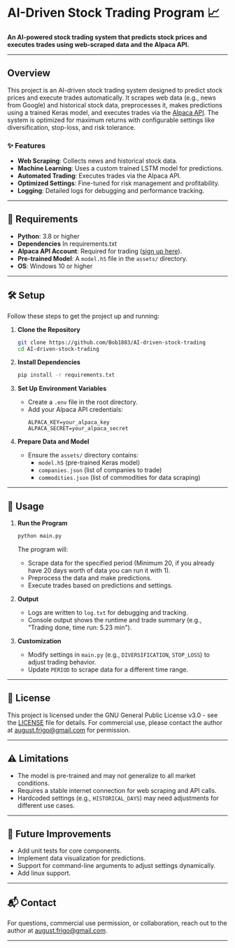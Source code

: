 # AI-Driven Stock Trading Program 📈

**An AI-powered stock trading system that predicts stock prices and executes trades using web-scraped data and the Alpaca API.**

***

## Overview

This project is an AI-driven stock trading system designed to predict stock prices and execute trades automatically. It scrapes web data (e.g., news from Google) and historical stock data, preprocesses it, makes predictions using a trained Keras model, and executes trades via the [Alpaca API](https://alpaca.markets/). The system is optimized for maximum returns with configurable settings like diversification, stop-loss, and risk tolerance.

### ✨ Features
- **Web Scraping**: Collects news and historical stock data.
- **Machine Learning**: Uses a custom trained LSTM model for predictions.
- **Automated Trading**: Executes trades via the Alpaca API.
- **Optimized Settings**: Fine-tuned for risk management and profitability.
- **Logging**: Detailed logs for debugging and performance tracking.

---

## 🚀 Requirements

- **Python**: 3.8 or higher
- **Dependencies** In requirements.txt
- **Alpaca API Account**: Required for trading ([sign up here](https://alpaca.markets/)).
- **Pre-trained Model**: A `model.h5` file in the `assets/` directory.
- **OS**: Windows 10 or higher 

---

## 🛠️ Setup

Follow these steps to get the project up and running:

1. **Clone the Repository**  
   ```bash
   git clone https://github.com/Bob1883/AI-driven-stock-trading
   cd AI-driven-stock-trading
   ```

2. **Install Dependencies**  
   ```bash
   pip install -r requirements.txt
   ```

3. **Set Up Environment Variables**  
   - Create a `.env` file in the root directory.
   - Add your Alpaca API credentials:
     ```
     ALPACA_KEY=your_alpaca_key
     ALPACA_SECRET=your_alpaca_secret
     ```

4. **Prepare Data and Model**  
   - Ensure the `assets/` directory contains:
     - `model.h5` (pre-trained Keras model)
     - `companies.json` (list of companies to trade)
     - `commodities.json` (list of commodities for data scraping)

---

## 📖 Usage

1. **Run the Program**  
   ```bash
   python main.py
   ```
   The program will:
   - Scrape data for the specified period (Minimum 20, if you already have 20 days worth of data you can run it with 1).
   - Preprocess the data and make predictions.
   - Execute trades based on predictions and settings.

2. **Output**  
   - Logs are written to `log.txt` for debugging and tracking.
   - Console output shows the runtime and trade summary (e.g., "Trading done, time run: 5.23 min").

3. **Customization**  
   - Modify settings in `main.py` (e.g., `DIVERSIFICATION`, `STOP_LOSS`) to adjust trading behavior.
   - Update `PERIOD` to scrape data for a different time range.

---

## 📜 License

This project is licensed under the GNU General Public License v3.0 - see the [LICENSE](LICENSE) file for details. For commercial use, please contact the author at [august.frigo@gmail.com](mailto:august.frigo@gmail.com) for permission.

---

## ⚠️ Limitations

- The model is pre-trained and may not generalize to all market conditions.
- Requires a stable internet connection for web scraping and API calls.
- Hardcoded settings (e.g., `HISTORICAL_DAYS`) may need adjustments for different use cases.

---

## 🔮 Future Improvements

- Add unit tests for core components.
- Implement data visualization for predictions.
- Support for command-line arguments to adjust settings dynamically.
- Add linux support.

---

## 📬 Contact

For questions, commercial use permission, or collaboration, reach out to the author at [august.frigo@gmail.com](mailto:august.frigo@gmail.com).

---